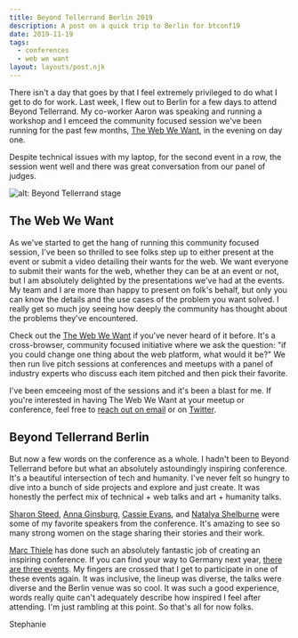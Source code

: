 ```yaml
---
title: Beyond Tellerrand Berlin 2019
description: A post on a quick trip to Berlin for btconf19
date: 2019-11-19
tags:
  - conferences
  - web we want
layout: layouts/post.njk
---
```


There isn't a day that goes by that I feel extremely privileged to do what I get to do for work. Last week, I flew out to Berlin for a few days to attend Beyond Tellerrand. My co-worker Aaron was speaking and running a workshop and I emceed the community focused session we've been running for the past few months, [The Web We Want](https://webwewant.fyi), in the evening on day one. 

Despite technical issues with my laptop, for the second event in a row, the session went well and there was great conversation from our panel of judges. 

![alt: Beyond Tellerrand stage](../../../img/post-5/IMG_4426.jpg)

## The Web We Want

As we've started to get the hang of running this community focused session, I've been so thrilled to see folks step up to either present at the event or submit a video detailing their wants for the web. We want everyone to submit their wants for the web, whether they can be at an event or not, but I am absolutely delighted by the presentations we've had at the events. My team and I are more than happy to present on folk's behalf, but only you can know the details and the use cases of the problem you want solved. I really get so much joy seeing how deeply the community has thought about the problems they've encountered. 

Check out the [The Web We Want](https://webwewant.fyi) if you've never heard of it before. It's a cross-browser, community focused initiative where we ask the question: "if you could change one thing about the web platform, what would it be?" We then run live pitch sessions at conferences and meetups with a panel of industry experts who discuss each item pitched and then pick their favorite. 

I've been emceeing most of the sessions and it's been a blast for me. If you're interested in having The Web We Want at your meetup or conference, feel free to [reach out on email](mailto:steph.stimac@gmail.com) or on [Twitter](https://twitter.com/seaotta).

## Beyond Tellerrand Berlin

But now a few words on the conference as a whole. I hadn't been to Beyond Tellerrand before but what an absolutely astoundingly inspiring conference. It's a beautiful intersection of tech and humanity. I've never felt so hungry to dive into a bunch of side projects and explore and just create. It was honestly the perfect mix of technical + web talks and art + humanity talks.

[Sharon Steed](https://twitter.com/sharonsteed), [Anna Ginsburg](https://twitter.com/annaginsburg), [Cassie Evans](https://twitter.com/cassiecodes), and [Natalya Shelburne](https://twitter.com/natalyathree) were some of my favorite speakers from the conference. It's amazing to see so many strong women on the stage sharing their stories and their work. 

[Marc Thiele](https://twitter.com/marcthiele) has done such an absolutely fantastic job of creating an inspiring conference. If you can find your way to Germany next year, [there are three events](https://beyondtellerrand.com/). My fingers are crossed that I get to participate in one of these events again. It was inclusive, the lineup was diverse, the talks were diverse and the Berlin venue was so cool. It was such a good experience, words really quite can't adequately describe how inspired I feel after attending. I'm just rambling at this point. So that's all for now folks.

Stephanie
